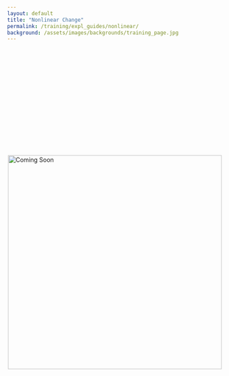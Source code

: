 ```yaml
---
layout: default
title: "Nonlinear Change"
permalink: /training/expl_guides/nonlinear/
background: /assets/images/backgrounds/training_page.jpg
---
```


<div style="height: 250px;"></div> <img src="{{ site.url }}{{ site.baseurl }}/assets/images/coming_soon.jpg" alt="Coming Soon" style="width: 500px; display: block; margin: 0 auto;">
